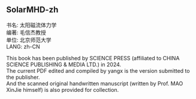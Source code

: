 ## SolarMHD-zh

书名: 太阳磁流体力学  
编著: 毛信杰教授  
单位: 北京师范大学  
LANG: zh-CN  

This book has been published by SCIENCE PRESS (affiliated to CHINA SCIENCE PUBLISHING & MEDIA LTD.) in 2024.  
The current PDF edited and compiled by yangx is the version submitted to the publisher.  
And the scanned original handwritten manuscript (written by Prof. MAO XinJie himself) is also provided for collection.
